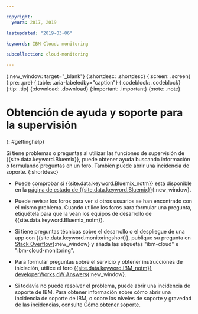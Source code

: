```yaml
---

copyright:
  years: 2017, 2019

lastupdated: "2019-03-06"

keywords: IBM Cloud, monitoring

subcollection: cloud-monitoring

---
```


{:new_window: target="_blank"}
{:shortdesc: .shortdesc}
{:screen: .screen}
{:pre: .pre}
{:table: .aria-labeledby="caption"}
{:codeblock: .codeblock}
{:tip: .tip}
{:download: .download}
{:important: .important}
{:note: .note}


# Obtención de ayuda y soporte para la supervisión
{: #gettinghelp}

Si tiene problemas o preguntas al utilizar las funciones de supervisión de {{site.data.keyword.Bluemix}}, puede obtener ayuda buscando información o formulando preguntas en un foro. También puede abrir una incidencia de soporte.
{:shortdesc}

* Puede comprobar si {{site.data.keyword.Bluemix_notm}} está disponible en la [página de estado de {{site.data.keyword.Bluemix}}](https://developer.ibm.com/bluemix/support/#status){:new_window}.

* Puede revisar los foros para ver si otros usuarios se han encontrado con el mismo problema. Cuando utilice los foros para formular una pregunta, etiquétela para que la vean los equipos de desarrollo de {{site.data.keyword.Bluemix_notm}}.
<!--Insert the appropriate Stack Overflow tag for your service for <service_keyword> in URL and text below:  -->
  * Si tiene preguntas técnicas sobre el desarrollo o el despliegue de una app con {{site.data.keyword.monitoringshort}}, publique su pregunta en [Stack Overflow](http://stackoverflow.com/search?q=ibm-cloud-monitoring+ibm-cloud){:new_window} y añada las etiquetas "ibm-cloud" e "ibm-cloud-monitoring".
<!--Insert the appropriate dW Answers tag for your service for <service_keyword> in URL below:  -->
  * Para formular preguntas sobre el servicio y obtener instrucciones de iniciación, utilice el foro [{{site.data.keyword.IBM_notm}} developerWorks dW Answers](https://developer.ibm.com/answers/topics/ibm-cloud-monitoring/?smartspace=ibm-cloud){:new_window}.

* Si todavía no puede resolver el problema, puede abrir una incidencia de soporte de IBM. Para obtener información sobre cómo abrir una incidencia de soporte de IBM, o sobre los niveles de soporte y gravedad de las incidencias, consulte [Cómo obtener soporte](/docs/get-support/howtogetsupport.html#getting-customer-support).

